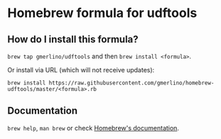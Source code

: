 # Homebrew formula for udftools
## How do I install this formula?
`brew tap gmerlino/udftools` and then `brew install <formula>`.

Or install via URL (which will not receive updates):

```
brew install https://raw.githubusercontent.com/gmerlino/homebrew-udftools/master/<formula>.rb
```

## Documentation
`brew help`, `man brew` or check [Homebrew's documentation](https://github.com/Homebrew/brew/tree/master/share/doc/homebrew#readme).
